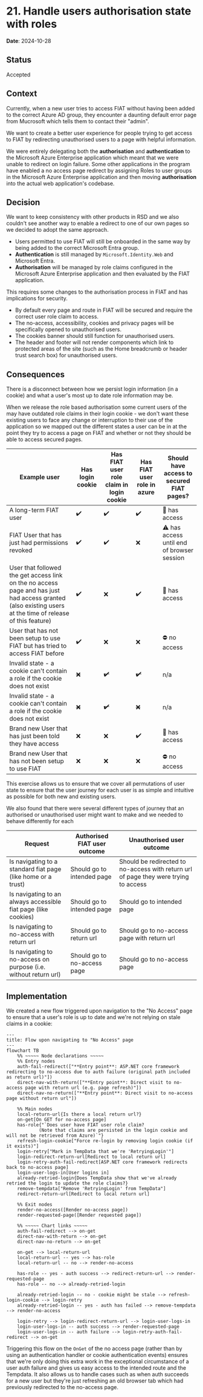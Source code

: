 # 21. Handle users authorisation state with roles

**Date**: 2024-10-28

## Status

Accepted

## Context

Currently, when a new user tries to access FIAT without having been added to the correct Azure AD group, they encounter a daunting default error page from Mucrosoft which tells them to contact their "admin".

We want to create a better user experience for people trying to get access to FIAT by redirecting unauthorised users to a page with helpful information.

We were entirely delegating both the **authorisation** and **authentication** to the Microsoft Azure Enterprise application which meant that we were unable to redirect on login failure. Some other applications in the program have enabled a no access page redirect by assigning Roles to user groups in the Microsoft Azure Enterprise application and then moving **authorisation** into the actual web application's codebase.

## Decision

We want to keep consistency with other products in RSD and we also couldn't see another way to enable a redirect to one of our own pages so we decided to adopt the same approach.

- Users permitted to use FIAT will still be onboarded in the same way by being added to the correct Microsoft Entra group.
- **Authentication** is still managed by `Microsoft.Identity.Web` and Microsoft Entra.
- **Authorisation** will be managed by role claims configured in the Microsoft Azure Enterprise application and then evaluated by the FIAT application.

This requires some changes to the authorisation process in FIAT and has implications for security.

- By default every page and route in FIAT will be secured and require the correct user role claim to access.
- The no-access, accessibility, cookies and privacy pages will be specifically opened to unauthorised users.
- The cookies banner should still function for unauthorised users.
- The header and footer will not render components which link to protected areas of the site (such as the Home breadcrumb or header trust search box) for unauthorised users.

## Consequences

There is a disconnect between how we persist login information (in a cookie) and what a user's most up to date role information may be.

When we release the role based authorisation some current users of the may have outdated role claims in their login cookie - we don't want these existing users to face any change or interruption to their use of the application so we mapped out the different states a user can be in at the point they try to access a page on FIAT and whether or not they should be able to access secured pages.

| Example user                                                                                                                                              | Has login cookie   | Has FIAT user role claim in login cookie | Has FIAT user role in azure | Should have access to secured FIAT pages?         |
| --------------------------------------------------------------------------------------------------------------------------------------------------------- | ------------------ | ---------------------------------------- | --------------------------- | ------------------------------------------------- |
| A long-term FIAT user                                                                                                                                     | :heavy_check_mark: | :heavy_check_mark:                       | :heavy_check_mark:          | :muscle: has access                               |
| FIAT User that has just had permissions revoked                                                                                                           | :heavy_check_mark: | :heavy_check_mark:                       | :x:                         | :warning: has access until end of browser session |
| User that followed the get access link on the no access page and has just had access granted (also existing users at the time of release of this feature) | :heavy_check_mark: | :x:                                      | :heavy_check_mark:          | :muscle: has access                               |
| User that has not been setup to use FIAT but has tried to access FIAT before                                                                              | :heavy_check_mark: | :x:                                      | :x:                         | :no_entry: no access                              |
| Invalid state - a cookie can't contain a role if the cookie does not exist                                                                                | ~~:x:~~            | ~~:heavy_check_mark:~~                   | ~~:heavy_check_mark:~~      | n/a                                               |
| Invalid state - a cookie can't contain a role if the cookie does not exist                                                                                | ~~:x:~~            | ~~:heavy_check_mark:~~                   | ~~:x:~~                     | n/a                                               |
| Brand new User that has just been told they have access                                                                                                   | :x:                | :x:                                      | :heavy_check_mark:          | :muscle: has access                               |
| Brand new User that has not been setup to use FIAT                                                                                                        | :x:                | :x:                                      | :x:                         | :no_entry: no access                              |

This exercise allows us to ensure that we cover all permutations of user state to ensure that the user journey for each user is as simple and intuitive as possible for both new and existing users.

We also found that there were several different types of journey that an authorised or unauthorised user might want to make and we needed to behave differently for each

| Request                                                         | Authorised FIAT user outcome | Unauthorised user outcome                                                            |
| --------------------------------------------------------------- | ---------------------------- | ------------------------------------------------------------------------------------ |
| Is navigating to a standard fiat page (like home or a trust)    | Should go to intended page   | Should be redirected to no-access with return url of page they were trying to access |
| Is navigating to an always accessible fiat page (like cookies)  | Should go to intended page   | Should go to intended page                                                           |
| Is navigating to no-access with return url                      | Should go to return url      | Should go to no-access page with return url                                          |
| Is navigating to no-access on purpose (i.e. without return url) | Should go to no-access page  | Should go to no-access page                                                          |

## Implementation

We created a new flow triggered upon navigation to the "No Access" page to ensure that a user's role is up to date and we're not relying on stale claims in a cookie:

```mermaid
---
title: Flow upon navigating to "No Access" page 
---
flowchart TB
    %% ~~~~~ Node declarations ~~~~~
    %% Entry nodes
    auth-fail-redirect(["**Entry point**: ASP.NET core framework redirecting to no-access due to auth failure (original path included as return url)"])
    direct-nav-with-return(["**Entry point**: Direct visit to no-access page with return url (e.g. page refresh)"])
    direct-nav-no-return(["**Entry point**: Direct visit to no-access page without return url"])

    %% Main nodes
    local-return-url{Is there a local return url?}
    on-get[On GET for no-access page]
    has-role{"`Does user have FIAT user role claim? 
            (Note that claims are persisted in the login cookie and will not be retrieved from Azure)`"}
    refresh-login-cookie["Force re-login by removing login cookie (if it exists)"]
    login-retry["Mark in TempData that we're 'RetryingLogin'"]
    login-redirect-return-url[Redirect to local return url]
    login-retry-auth-fail-redirect[ASP.NET core framework redirects back to no-access page]
    login-user-logs-in[User logins in]
    already-retried-login{Does TempData show that we've already retried the login to update the role claims?}
    remove-tempdata["Remove 'RetryingLogin' from TempData"]
    redirect-return-url[Redirect to local return url]

    %% Exit nodes
    render-no-access([Render no-access page])
    render-requested-page([Render requested page])

    %% ~~~~~ Chart links ~~~~~
    auth-fail-redirect --> on-get
    direct-nav-with-return --> on-get
    direct-nav-no-return --> on-get

    on-get --> local-return-url
    local-return-url -- yes --> has-role
    local-return-url -- no --> render-no-access

    has-role -- yes - auth success --> redirect-return-url --> render-requested-page
    has-role -- no --> already-retried-login

    already-retried-login -- no - cookie might be stale --> refresh-login-cookie --> login-retry
    already-retried-login -- yes - auth has failed --> remove-tempdata --> render-no-access
    
    login-retry --> login-redirect-return-url --> login-user-logs-in
    login-user-logs-in -- auth success --> render-requested-page
    login-user-logs-in -- auth failure --> login-retry-auth-fail-redirect --> on-get
```

Triggering this flow on the `OnGet` of the no access page (rather than by using an authentication handler or cookie authentication events) ensures that we're only doing this extra work in the exceptional circumstance of a user auth failure and gives us easy access to the intended route and the Tempdata. It also allows us to handle cases such as when auth succeeds for a new user but they're just refreshing an old browser tab which had previously redirected to the no-access page.
